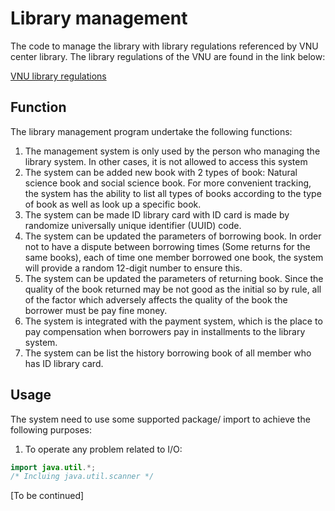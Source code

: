 # Library management
The code to manage the library with library regulations referenced by VNU center library. The library regulations of the VNU are found in the link below:

[VNU library regulations](http://www.vnulib.edu.vn/index.php/muon-tra-tai-lieu-tvtt)

## Function
The library management program undertake the following functions:
1. The management system is only used by the person who managing the library system. In other cases, it is not allowed to access this system
2. The system can be added new book with 2 types of book: Natural science book and social science book. For more convenient tracking, the system has the ability to list all types of books according to the type of book as well as look up a specific book.
3. The system can be made ID library card with ID card is made by randomize universally unique identifier (UUID) code.
4. The system can be updated the parameters of borrowing book. In order not to have a dispute between borrowing times (Some returns for the same books), each of time one member borrowed one book, the system will provide a random 12-digit number to ensure this.
5. The system can be updated the parameters of returning book. Since the quality of the book returned may be not good as the initial so by rule, all of the factor which adversely affects the quality of the book the borrower must be pay fine money.
6. The system is integrated with the payment system, which is the place to pay compensation when borrowers pay in installments to the library system.
7. The system can be list the history borrowing book of all member who has ID library card.

## Usage

The system need to use some supported package/ import to achieve the following purposes:
1. To operate any problem related to I/O:
```java
import java.util.*;
/* Incluing java.util.scanner */
```

[To be continued]

